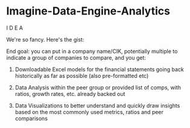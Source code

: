 Imagine-Data-Engine-Analytics
=============================

I D E A 

We're so fancy. Here's the gist:


End goal: you can put in a company name/CIK, potentially multiple to indicate a group of companies to compare, and you get:

1. Downloadable Excel models for the financial statements going back historically as far as possible (also pre-formatted etc)

2. Data Analysis within the peer group or provided list of comps, with ratios, growth rates, etc. already backed out

3. Data Visualizations to better understand and quickly draw insights based on the most commonly used metrics, ratios and peer comparisons



